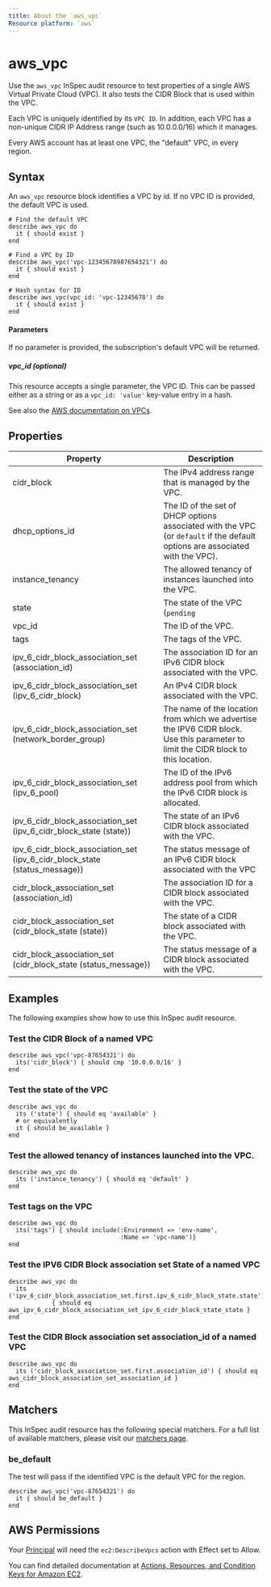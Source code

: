 ```yaml
---
title: About the `aws_vpc` 
Resource platform: `aws`
---
```


# aws\_vpc

Use the `aws_vpc` InSpec audit resource to test properties of a single AWS Virtual Private Cloud (VPC). It also tests the CIDR Block that is used within the VPC.

Each VPC is uniquely identified by its `VPC ID`. In addition, each VPC has a non-unique CIDR IP Address range (such as 10.0.0.0/16) which it manages.

Every AWS account has at least one VPC, the "default" VPC, in every region.

## Syntax

An `aws_vpc` resource block identifies a VPC by id. If no VPC ID is provided, the default VPC is used.

    # Find the default VPC
    describe aws_vpc do
      it { should exist }
    end

    # Find a VPC by ID
    describe aws_vpc('vpc-12345678987654321') do
      it { should exist }
    end

    # Hash syntax for ID
    describe aws_vpc(vpc_id: 'vpc-12345678') do
      it { should exist }
    end

#### Parameters

If no parameter is provided, the subscription's default VPC will be returned.

##### vpc\_id _(optional)_

This resource accepts a single parameter, the VPC ID. 
This can be passed either as a string or as a `vpc_id: 'value'` key-value entry in a hash.

See also the [AWS documentation on VPCs](https://docs.aws.amazon.com/vpc/latest/userguide/what-is-amazon-vpc.html).

## Properties

|Property         | Description|
| ---             | --- |
|cidr\_block       | The IPv4 address range that is managed by the VPC. |
|dhcp\_options\_id  | The ID of the set of DHCP options associated with the VPC (or `default` if the default options are associated with the VPC). |
|instance\_tenancy | The allowed tenancy of instances launched into the VPC. |
|state            | The state of the VPC (`pending` | `available`). |
|vpc\_id           | The ID of the VPC. |
|tags             | The tags of the VPC. |
|ipv\_6\_cidr\_block\_association\_set (association\_id) | The association ID for an IPv6 CIDR block associated with the VPC. |
|ipv\_6\_cidr\_block\_association\_set (ipv\_6\_cidr_block) | An IPv4 CIDR block associated with the VPC. |
|ipv\_6\_cidr\_block\_association\_set (network\_border\_group) | The name of the location from which we advertise the IPV6 CIDR block. Use this parameter to limit the CIDR block to this location. |
|ipv\_6\_cidr\_block\_association\_set (ipv\_6\_pool) | The ID of the IPv6 address pool from which the IPv6 CIDR block is allocated. |
|ipv\_6\_cidr\_block\_association\_set (ipv\_6\_cidr\_block\_state (state)) | The state of an IPv6 CIDR block associated with the VPC. |
|ipv\_6\_cidr\_block\_association\_set (ipv_6\_cidr\_block\_state (status\_message)) | The status message of an IPv6 CIDR block associated with the VPC |
|cidr\_block\_association\_set (association\_id) | The association ID for a CIDR block associated with the VPC. |
|cidr\_block\_association\_set (cidr\_block\_state (state)) | The state of a CIDR block associated with the VPC. |
|cidr\_block\_association\_set (cidr\_block\_state (status\_message)) | The status message of a CIDR block associated with the VPC. |

## Examples

The following examples show how to use this InSpec audit resource.

### Test the CIDR Block of a named VPC
    describe aws_vpc('vpc-87654321') do
      its('cidr_block') { should cmp '10.0.0.0/16' }
    end

### Test the state of the VPC
    describe aws_vpc do
      its ('state') { should eq 'available' }
      # or equivalently
      it { should be_available }
    end

### Test the allowed tenancy of instances launched into the VPC.
    describe aws_vpc do
      its ('instance_tenancy') { should eq 'default' }
    end

### Test tags on the VPC
    describe aws_vpc do
      its('tags') { should include(:Environment => 'env-name',
                                   :Name => 'vpc-name')}
    end

### Test the IPV6 CIDR Block association set State of a named VPC
    describe aws_vpc do
      its ('ipv_6_cidr_block_association_set.first.ipv_6_cidr_block_state.state') 
                { should eq aws_ipv_6_cidr_block_association_set_ipv_6_cidr_block_state_state }
    end

### Test the CIDR Block association set association_id of a named VPC
    describe aws_vpc do
      its ('cidr_block_association_set.first.association_id') { should eq aws_cidr_block_association_set_association_id }
    end

## Matchers

This InSpec audit resource has the following special matchers. For a full list of available matchers, please visit our [matchers page](https://www.inspec.io/docs/reference/matchers/).

### be\_default

The test will pass if the identified VPC is the default VPC for the region.

    describe aws_vpc('vpc-87654321') do
      it { should be_default }
    end

## AWS Permissions

Your [Principal](https://docs.aws.amazon.com/IAM/latest/UserGuide/intro-structure.html#intro-structure-principal) will need the `ec2:DescribeVpcs` action with Effect set to Allow.

You can find detailed documentation at [Actions, Resources, and Condition Keys for Amazon EC2](https://docs.aws.amazon.com/IAM/latest/UserGuide/list_amazonec2.html).
